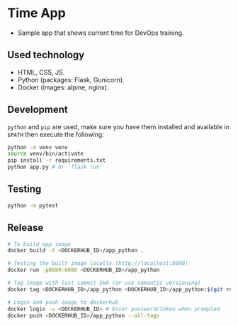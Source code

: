 # Time App

- Sample app that shows current time for DevOps training.

## Used technology

- HTML, CSS, JS.
- Python (packages: Flask, Gunicorn).
- Docker (images: alpine, nginx).

## Development

`python` and `pip` are used, make sure you have them installed and available in `$PATH` then execute the following:

```bash
python -m venv venv
source venv/bin/activate
pip install -r requirements.txt
python app.py # Or `flask run`
```

## Testing

```bash
python -m pytest
```

## Release

```bash
# To build app image
docker build -t <DOCKERHUB_ID>/app_python .

# Testing the built image locally (http://localhost:8080)
docker run -p8080:8080 <DOCKERHUB_ID>/app_python

# Tag image with last commit SHA (or use semantic versioning)
docker tag <DOCKERHUB_ID>/app_python <DOCKERHUB_ID>/app_python:$(git rev-parse --short HEAD)

# Login and push image to dockerhub
docker login -u <DOCKERHUB_ID> # Enter password/token when prompted
docker push <DOCKERHUB_ID>/app_python --all-tags
```

